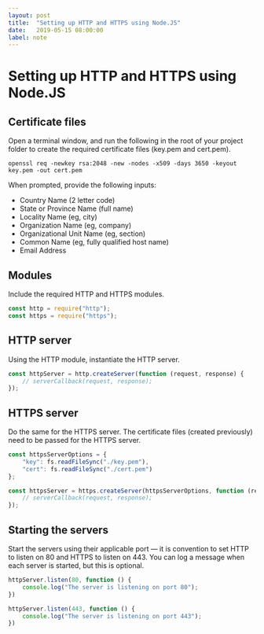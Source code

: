 ```yaml
---
layout: post
title:  "Setting up HTTP and HTTPS using Node.JS"
date:   2019-05-15 08:00:00
label: note
---
```


# Setting up HTTP and HTTPS using Node.JS


## Certificate files

Open a terminal window, and run the following in the root of your project folder to create the required certificate files (key.pem and cert.pem).

``` shell
openssl req -newkey rsa:2048 -new -nodes -x509 -days 3650 -keyout key.pem -out cert.pem
```

When prompted, provide the following inputs:
* Country Name (2 letter code)
* State or Province Name (full name)
* Locality Name (eg, city)
* Organization Name (eg, company)
* Organizational Unit Name (eg, section)
* Common Name (eg, fully qualified host name)
* Email Address


## Modules

Include the required HTTP and HTTPS modules.

```javascript
const http = require("http");
const https = require("https");
```


## HTTP server

Using the HTTP module, instantiate the HTTP server.

```javascript
const httpServer = http.createServer(function (request, response) {
    // serverCallback(request, response);
});
```

## HTTPS server

Do the same for the HTTPS server. The certificate files (created previously) need to be passed for the HTTPS server.

```javascript
const httpsServerOptions = {
    "key": fs.readFileSync("./key.pem"),
    "cert": fs.readFileSync("./cert.pem")
};

const httpsServer = https.createServer(httpsServerOptions, function (request, response) {
    // serverCallback(request, response);
});
```

## Starting the servers

Start the servers using their applicable port — it is convention to set HTTP to listen on 80 and HTTPS to listen on 443. You can log a message when each server is started, but this is optional.

```javascript
httpServer.listen(80, function () {
    console.log("The server is listening on port 80");
})

httpServer.listen(443, function () {
    console.log("The server is listening on port 443");
})
```
